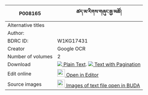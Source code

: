 |P008165|ཚད་མ་རིགས་གཞུང་རྒྱ་མཚོ། 
|---	   |---	
|Alternative titles  |
|Author:| 
|BDRC ID:  | W1KG17431
|Creator | Google OCR
|Number of volumes | 2
Download | [![](https://img.icons8.com/color/20/000000/txt.png) Plain Text](https://github.com/ta4tsering/P008165/releases/download/v102/P008165_base.zip). [![](https://img.icons8.com/color/20/000000/txt.png) Text with Pagination](https://github.com/ta4tsering/P008165/releases/download/v102/P008165_hfml.zip)
|Edit online | [<img width="25" src="https://img.icons8.com/color/25/000000/edit-property.png"> Open in Editor](http://editor.openpecha.org/P008165)
|Source images | [<img width="25" src="https://library.bdrc.io/icons/BUDA-small.svg"> Images of text file open in BUDA](https://library.bdrc.io/show/bdr:W1KG17431)

